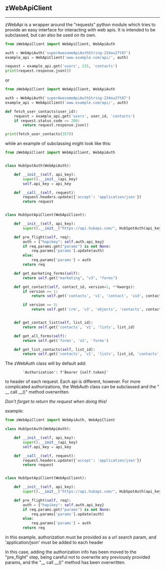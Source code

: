 ## zWebApiClient
- - - 

zWebApi is a wrapper around the "requests" python module
which tries to provide an easy interface for interacting with 
web apis. It is intended to be subclassed, but can also be used
on its own.

```python
from zWebApiClient import WebApiClient, WebApiAuth

auth = WebApiAuth('superAwesomeApiAuthString-234ou27t87')
example_api = WebApiClient('www.example.com/api/', auth)

request = example_api.get('users', 235, 'contacts')
print(request.response.json())


```
or 

```python
from zWebApiClient import WebApiClient, WebApiAuth

auth = WebApiAuth('superAwesomeApiAuthString-234ou27t87')
example_api = WebApiClient('www.example.com/api/', auth)

def fetch_user_contacts(user_id):
    request = example_api.get('users', user_id, 'contacts')
    if request.status_code == 200:
        return request.response.json()

print(fetch_user_contacts(357))

```

while an example of subclassing might look like this:

```python
from zWebApiClient import WebApiClient, WebApiAuth


class HubSpotAuth(WebApiAuth):

    def __init__(self, api_key):
        super().__init__(api_key)
        self.api_key = api_key

    def __call__(self, request):
        request.headers.update({'accept': 'application/json'})
        return request


class HubSpotApiClient(WebApiClient):

    def __init__(self, api_key):
        super().__init__("https://api.hubapi.com/", HubSpotAuth(api_key))

    def pre_flight(self, req):
        auth = {"hapikey": self.auth.api_key}
        if req.params.get("params") is not None:
            req.params['params'].update(auth)
        else:
            req.params['params'] = auth
        return req

    def get_marketing_forms(self):
        return self.get("marketing", "v3", "forms")

    def get_contact(self, contact_id, version=1, **kwargs):
        if version == 1:
            return self.get('contacts', 'v1', 'contact', 'vid', contact_id, 'profile', params=kwargs)

        if version == 3:
            return self.get('crm', 'v3', 'objects', 'contacts', contact_id, params=kwargs)


    def get_contact_list(self, list_id):
        return self.get('contacts', 'v1', 'lists', list_id)

    def get_all_forms(self):
        return self.get('forms', 'v2', 'forms')

    def get_list_contacts(self, list_id):
        return self.get('contacts', 'v1', 'lists', list_id, 'contacts', 'all')

```

The zWebAuth class will by default add:

            'Authorization': f'Bearer {self.token}'

to header of each request. Each api is different, however. 
For more complicated authorizations, the WebAuth class 
can be subclassed and the " __ call __()" method overwritten. 

*Don't forget to return the request when doing this!*

example:

```python
from zWebApiClient import WebApiAuth, WebApiClient

class HubSpotAuth(WebApiAuth):

    def __init__(self, api_key):
        super().__init__(api_key)
        self.api_key = api_key

    def __call__(self, request):
        request.headers.update({'accept': 'application/json'})
        return request


class HubSpotApiClient(WebApiClient):

    def __init__(self, api_key):
        super().__init__("https://api.hubapi.com/", HubSpotAuth(api_key))

    def pre_flight(self, req):
        auth = {"hapikey": self.auth.api_key}
        if req.params.get("params") is not None:
            req.params['params'].update(auth)
        else:
            req.params['params'] = auth
        return req


```

in this example, authorization must be provided as a url search param, and 'application/json' must be added to each header

In this case, adding the authorization info has been moved to the "pre_flight" step, being careful not to
overwrite any previously provided params, 
and the "__ call __()" method has been overwritten.   